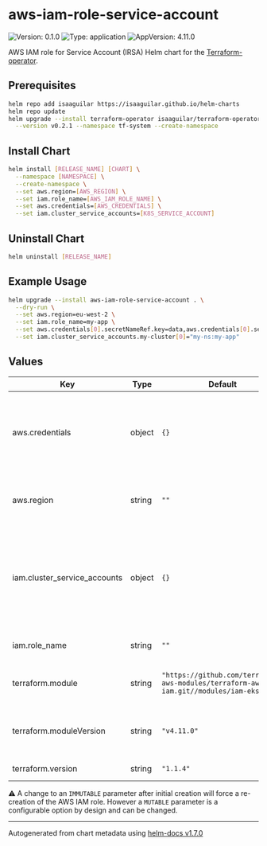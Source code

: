 # aws-iam-role-service-account

![Version: 0.1.0](https://img.shields.io/badge/Version-0.1.0-informational?style=flat-square) ![Type: application](https://img.shields.io/badge/Type-application-informational?style=flat-square) ![AppVersion: 4.11.0](https://img.shields.io/badge/AppVersion-4.11.0-informational?style=flat-square)

AWS IAM role for Service Account (IRSA) Helm chart for the [Terraform-operator](https://github.com/isaaguilar/terraform-operator).

## Prerequisites
```bash
helm repo add isaaguilar https://isaaguilar.github.io/helm-charts
helm repo update
helm upgrade --install terraform-operator isaaguilar/terraform-operator \
  --version v0.2.1 --namespace tf-system --create-namespace
```

<!-- ## Get Repo Info
```bash
helm repo add appvia-community https://...
helm repo update
``` -->

## Install Chart
```bash
helm install [RELEASE_NAME] [CHART] \
  --namespace [NAMESPACE] \
  --create-namespace \
  --set aws.region=[AWS_REGION] \
  --set iam.role_name=[AWS_IAM_ROLE_NAME] \
  --set aws.credentials=[AWS_CREDENTIALS] \
  --set iam.cluster_service_accounts=[K8S_SERVICE_ACCOUNT]
```

## Uninstall Chart
```bash
helm uninstall [RELEASE_NAME]
```


## Example Usage
```bash
helm upgrade --install aws-iam-role-service-account . \
  --dry-run \
  --set aws.region=eu-west-2 \
  --set iam.role_name=my-app \
  --set aws.credentials[0].secretNameRef.key=data,aws.credentials[0].secretNameRef.name=tf-aws-secrets,aws.credentials[0].secretNameRef.namespace=my-namespace \
  --set iam.cluster_service_accounts.my-cluster[0]="my-ns:my-app"
```

## Values

| Key | Type | Default | Description |
|-----|------|---------|-------------|
| aws.credentials | object | `{}` | The AWS credentials to be used for provisioning the IAM role. See [supported credential types](http://tf.isaaguilar.com/docs/references/configuration/#credentials-v1alpha1-tf) [IMMUTABLE] |
| aws.region | string | `""` | The AWS region where the IAM role should be created [IMMUTABLE] |
| iam.cluster_service_accounts | object | `{}` | EKS cluster and k8s ServiceAccount pairs. Each EKS cluster can have multiple k8s ServiceAccount. See [Terraform example usage](https://github.com/terraform-aws-modules/terraform-aws-iam/tree/master/modules/iam-eks-role#iam-eks-role) [MUTABLE] |
| iam.role_name | string | `""` | Name of IAM role [IMMUTABLE]|
| terraform.module | string | `"https://github.com/terraform-aws-modules/terraform-aws-iam.git//modules/iam-eks-role"` | The HashiCorp official Terraform module |
| terraform.moduleVersion | string | `"v4.11.0"` | The version of the Terraform module used to create an IAM role |
| terraform.version | string | `"1.1.4"` | The version of Terraform used |

:warning: A change to an `IMMUTABLE` parameter after initial creation will force a re-creation of the AWS IAM role. However a `MUTABLE` parameter is a configurable option by design and can be changed.

----------------------------------------------
Autogenerated from chart metadata using [helm-docs v1.7.0](https://github.com/norwoodj/helm-docs/releases/v1.7.0)
